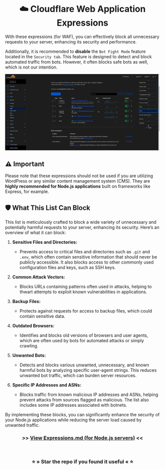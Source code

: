 <div align="center">
    <h1>☁️ Cloudflare Web Application Expressions</h1>
</div>

With these expressions (for WAF), you can effectively block all unnecessary requests to your server, enhancing its security and performance.

Additionally, it is recommended to **disable** the `Bot Fight Mode` feature located in the `Security tab`.
This feature is designed to detect and block automated traffic from bots. However, it often blocks safe bots as well, which is not our intention.

![brave_3bq3ILedXwKD.png](assets/images/brave_3bq3ILedXwKD.png)


## ⚠️ Important
Please note that these expressions should not be used if you are utilizing WordPress or any similar content management system (CMS).
They are **highly recommended for Node.js applications** built on frameworks like Express, for example.


## 🛡️ What This List Can Block

This list is meticulously crafted to block a wide variety of unnecessary and potentially harmful requests to your server, enhancing its security. Here’s an overview of what it can block:

1. **Sensitive Files and Directories:**
   - Prevents access to critical files and directories such as `.git` and `.env`, which often contain sensitive information that should never be publicly accessible. It also blocks access to other commonly used configuration files and keys, such as SSH keys.

2. **Common Attack Vectors:**
   - Blocks URLs containing patterns often used in attacks, helping to thwart attempts to exploit known vulnerabilities in applications.

3. **Backup Files:**
   - Protects against requests for access to backup files, which could contain sensitive data.

4. **Outdated Browsers:**
   - Identifies and blocks old versions of browsers and user agents, which are often used by bots for automated attacks or simply crawling.

5. **Unwanted Bots:**
   - Detects and blocks various unwanted, unnecessary, and known harmful bots by analyzing specific user-agent strings. This reduces unwanted bot traffic, which can burden server resources.

6. **Specific IP Addresses and ASNs:**
   - Blocks traffic from known malicious IP addresses and ASNs, helping prevent attacks from sources flagged as malicious. The list also includes some IP addresses associated with botnets.

By implementing these blocks, you can significantly enhance the security of your Node.js applications while reducing the server load caused by unwanted traffic.


<div align="center">
    <h3>>> <a href="expressions/main.md">View Expressions.md (for Node.js servers)</a> <<</h3>
    <br>
    <h3>⭐ » Star the repo if you found it useful « ⭐</h3>
</div>


[//]: # (<h3>>> <a href="expressions/php">View Expressions.md &#40;servers with PHP installed&#41;</a> <<</h3>)